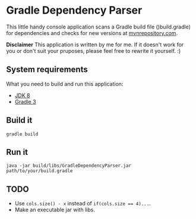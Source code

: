 # Gradle Dependency Parser #

This little handy console application scans a Gradle build file ()build.gradle) for dependencies and checks for new versions at [mvnrepository.com](http://mvnrepository.com/).

**Disclaimer**
This application is written by me for me. If it doesn't work for you or don't suit your pruposes, please feel free to rewrite it yourself. :) 

## System requirements ##

What you need to build and run this application:
* [JDK 8](http://www.oracle.com/technetwork/java/javase/downloads/jdk8-downloads-2133151.html)
* [Gradle 3](https://https://gradle.org/gradle-download/)

## Build it ##
`gradle build`

## Run it ##
`java -jar build/libs/GradleDependencyParser.jar path/to/your/build.gradle`

## TODO ##
* Use `cols.size() - x` instead of `if(cols.size == 4)...`.
* Make an executable jar with libs.
